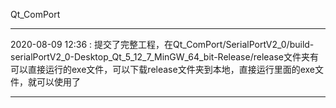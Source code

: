 Qt_ComPort

---------------------------------------------------
2020-08-09  12:36  :
提交了完整工程，在Qt_ComPort/SerialPortV2_0/build-serialPortV2_0-Desktop_Qt_5_12_7_MinGW_64_bit-Release/release文件夹有可以直接运行的exe文件，可以下载release文件夹到本地，直接运行里面的exe文件，就可以使用了

---------------------------------------------------
